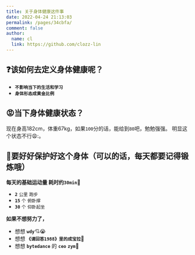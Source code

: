 ```yaml
---
title: 关于身体健康这件事
date: 2022-04-24 21:13:03
permalink: /pages/34cbfa/
comment: false
author: 
  name: cl
  link: https://github.com/clozz-lin
---
```


## :question:该如何去定义身体健康呢？
+ **`不影响当下的生活和学习`**
+ **`身体形态成黄金比例`**

## :rage:当下身体健康状态？
现在身高182cm，体重67kg，如果`100`分的话，能给到`80`吧，勉勉强强。
明显这个状态不行:weary::。

## :star2:要好好保护好这个身体（可以的话，每天都要记得锻炼哦）
**每天的基础运动量 耗时约`30min`**:space_invader:
+  **`2`** `公里` `跑步`
+  **`15`** `个` `俯卧撑`
+  **`30`** `个` `仰卧起坐`


 **如果不想努力了，**
+ 想想 **`wdy`**:cupid::sob:
+ 想想 **`《请回答1988》里的成宝拉`**:sparkling_heart:
+ 想想 **`bytedance`** 的 **`ceo`** **`zym`**:jack_o_lantern:
